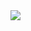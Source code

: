 

<img align="center" src="https://github-readme-stats.vercel.app/api/top-langs/?username=OSSAHUB&theme=<THEME_NAME>" />
